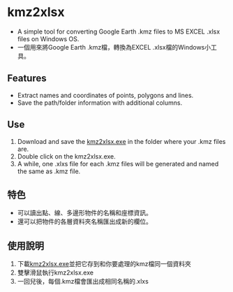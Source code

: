 # kmz2xlsx
- A simple tool for converting Google Earth .kmz files to MS EXCEL .xlsx files on Windows OS.
- 一個用來將Google Earth .kmz檔，轉換為EXCEL .xlsx檔的Windows小工具。

## Features
- Extract names and coordinates of points, polygons and lines.
- Save the path/folder information with additional columns.

## Use
1. Download and save the [kmz2xlsx.exe](https://drive.google.com/file/d/18deJ_6YCQOAOWtCrKK9qeisSqfcsgaj3/view?usp=sharing) in the folder where your .kmz files are.
2. Double click on the kmz2xlsx.exe.
3. A while, one .xlxs file for each .kmz files will be generated and named the same as .kmz file.

## 特色
- 可以讀出點、線、多邊形物件的名稱和座標資訊。
- 還可以把物件的各層資料夾名稱匯出成新的欄位。

## 使用說明
1. 下載[kmz2xlsx.exe](https://drive.google.com/file/d/18deJ_6YCQOAOWtCrKK9qeisSqfcsgaj3/view?usp=sharing)並把它存到和你要處理的kmz檔同一個資料夾
2. 雙擊滑鼠執行kmz2xlsx.exe
3. 一回兒後，每個.kmz檔會匯出成相同名稱的.xlxs
